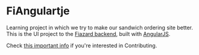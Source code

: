 FiAngulartje
============

Learning project in which we try to make our sandwich ordering site better. This is the UI project to the [Fiazard backend](https://github.com/Sch3lp/Fiazard), built with [AngularJS](https://angularjs.org/).

Check [this important info](CONTRIBUTE.md) if you're interested in Contributing.
